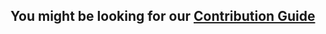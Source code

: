 ## You might be looking for our [Contribution Guide](https://github.com/dylanpiera/CodenameIndigo/blob/master/.github/CONTRIBUTING.md)
